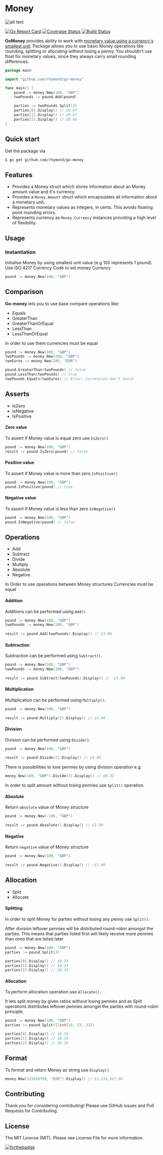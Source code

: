 # Money

![alt text](http://i.imgur.com/c3XmCC6.jpg "Money")

[![Go Report Card](https://goreportcard.com/badge/github.com/rhymond/go-money)](https://goreportcard.com/report/github.com/rhymond/go-money)
[![Coverage Status](https://coveralls.io/repos/github/Rhymond/go-money/badge.svg?branch=master)](https://coveralls.io/github/Rhymond/go-money?branch=master)
[![Build Status](https://travis-ci.org/Rhymond/go-money.svg?branch=master)](https://travis-ci.org/Rhymond/go-money)

**GoMoney** provides ability to work with [monetary value using a currency's smallest unit](https://martinfowler.com/eaaCatalog/money.html).
Package allows you to use basic Money operations like rounding, splitting or allocating without losing a penny.
You shouldn't use float for monetary values, since they always carry small rounding differences.

```go
package main

import "github.com/rhymond/go-money"

func main() {
	pound := money.New(100, "GBP")
	twoPounds := pound.Add(pound)

	parties := twoPounds.Split(3)
	parties[0].Display() // £0.67
	parties[1].Display() // £0.67
	parties[2].Display() // £0.66
}

```
Quick start
-
Get the package via

``` bash
$ go get github.com/rhymond/go-money
```

## Features
* Provides a Money struct which stores information about an Money amount value and it's currency.
* Provides a ```Money.Amount``` struct which encapsulates all information about a monetary unit.
* Represents monetary values as integers, in cents. This avoids floating point rounding errors.
* Represents currency as ```Money.Currency``` instances providing a high level of flexibility.

Usage
-
### Instantiation
Initialise Money by using smallest unit value (e.g 100 represents 1 pound). Use ISO 4217 Currency Code to set money Currency
```go
pound := money.New(100, "GBP")
```
Comparison
-
**Go-money** lets you to use base compare operations like:

* Equals
* GreaterThan
* GreaterThanOrEqual
* LessThan
* LessThanOrEqual

In order to use them currencies must be equal

```go
pound := money.New(100, "GBP")
twoPounds := money.New(200, "GBP")
twoEuros := money.New(200, "EUR")

pound.GreaterThan(twoPounds) // false
pound.LessThan(twoPounds) // true
twoPounds.Equals(twoEuros) // Error: Currencies don't match
```
Asserts
-
* IsZero
* IsNegative
* IsPositive

#### Zero value

To assert if Money value is equal zero use `IsZero()`

```go
pound := money.New(100, "GBP")
result := pound.IsZero(pound) // false
```

#### Positive value

To assert if Money value is more than zero `IsPositive()`

```go
pound := money.New(100, "GBP")
pound.IsPositive(pound) // true
```

#### Negative value

To assert if Money value is less than zero `IsNegative()`

```go
pound := money.New(100, "GBP")
pound.IsNegative(pound) // false
```

Operations
-
* Add
* Subtract
* Divide
* Multiply
* Absolute
* Negative

In Order to use operations between Money structures Currencies must be equal

#### Addition

Additions can be performed using `Add()`.

```go
pound := money.New(100, "GBP")
twoPounds := money.New(200, "GBP")
 
result := pound.Add(twoPounds).Display() // £3.00
```

#### Subtraction

Subtraction can be performed using `Subtract()`.

```go
pound := money.New(100, "GBP")
twoPounds := money.New(200, "GBP")
 
result := pound.Subtract(twoPounds).Display() // -£3.00
```

#### Multiplication 

Multiplication can be performed using `Multiply()`.

```go
pound := money.New(100, "GBP")
 
result := pound.Multiply(2).Display() // £4.00
```

#### Division 

Division can be performed using `Divide()`.

```go
pound := money.New(100, "GBP")
 
result := pound.Divide(2).Display() // £4.00
```

There is possibilities to lose pennies by using division operation e.g:
```go
money.New(100, "GBP").Divide(3).Display() // £0.33
```
In order to split amount without losing pennies use `Split()` operation.


#### Absolute

Return `absolute` value of Money structure

```go
pound := money.New(-100, "GBP")
 
result := pound.Absolute().Display() // £1.00
```

#### Negative

Return `negative` value of Money structure

```go
pound := money.New(100, "GBP")
 
result := pound.Negative().Display() // -£1.00
```

Allocation
-

* Split
* Allocate

#### Splitting

In order to split Money for parties without losing any penny use `Split()`. 

After division leftover pennies will be distributed round-robin amongst the parties. This means that parties listed first will likely receive more pennies than ones that are listed later

```go
pound := money.New(100, "GBP")
parties := pound.Split(3)

parties[0].Display() // £0.34
parties[1].Display() // £0.33
parties[2].Display() // £0.33
```

#### Allocation

To perform allocation operation use `Allocate()`.

It lets split money by given ratios without losing pennies and as Split operations distributes leftover pennies amongst the parties with round-robin principle.

```go
pound := money.New(100, "GBP")
parties := pound.Split([]int{33, 33, 33})

parties[0].Display() // £0.34
parties[1].Display() // £0.33
parties[2].Display() // £0.33
```

Format
-

To format and return Money as string use `Display()`. 

```go
money.New(123456789, "EUR").Display() // €1,234,567.89
```

Contributing
-
Thank you for considering contributing! 
Please use GitHub issues and Pull Requests for Contributing.

License
-
The MIT License (MIT). Please see License File for more information.



[![forthebadge](http://forthebadge.com/images/badges/built-with-love.svg)](https://github.com/Rhymond/go-money)